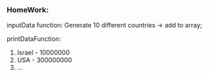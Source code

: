 

### HomeWork:

inputData function:
Generate 10 different countries -> add to array;

printDataFunction:

1. Israel - 10000000
2. USA - 300000000
3. ...

